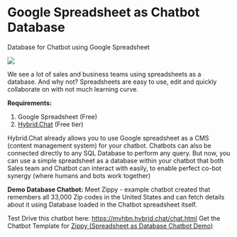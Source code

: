 # Google Spreadsheet as Chatbot Database
Database for Chatbot using Google Spreadsheet

![](https://hybrid.chat/wp-content/uploads/2019/12/screencast-app.hybrid.chat-2019.12.19-14_18_09.gif)

We see a lot of sales and business teams using spreadsheets as a database. And why not? Spreadsheets are easy to use, edit and quickly collaborate on with not much learning curve.

**Requirements:**
1. Google Spreadsheet (Free)
2. [Hybrid.Chat](https://hybrid.chat/ "Hybrid.Chat") (Free tier)

Hybrid.Chat already allows you to use Google spreadsheet as a CMS (content management system) for your chatbot. Chatbots can also be connected directly to any SQL Database to perform any query. But now, you can use a simple spreadsheet as a database within your chatbot that both Sales team and Chatbot can interact with easily, to enable perfect co-bot synergy (where humans and bots work together) 

**Demo Database Chatbot:**
Meet Zippy - example chatbot created that remembers all 33,000 Zip codes in the United States and can fetch details about it using Database loaded in the Chatbot spreadsheet itself.

Test Drive this chatbot here: https://mvhbn.hybrid.chat/chat.html
Get the Chatbot Template for [Zippy (Spreadsheet as Database Chatbot Demo)](https://docs.google.com/spreadsheets/d/1vIPzdqZtBlUAJNqLfl97Sw6B0DNCzWuv3p_lzG2E15M/edit "Zippy (Spreadsheet as Database Chatbot Demo)")
